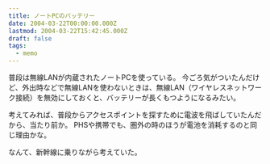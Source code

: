 ```yaml
---
title: ノートPCのバッテリー
date: 2004-03-22T00:00:00.000Z
lastmod: 2004-03-22T15:42:45.000Z
draft: false
tags:
  - memo
---
```


普段は無線LANが内蔵されたノートPCを使っている。 今ごろ気がついたんだけど、外出時などで無線LANを使わないときは、無線LAN（ワイヤレスネットワーク接続）を無効にしておくと、バッテリーが長くもつようになるみたい。

考えてみれば、普段からアクセスポイントを探すために電波を飛ばしていたんだから、当たり前か。 PHSや携帯でも、圏外の時のほうが電池を消耗するのと同じ理由かな。

なんて、新幹線に乗りながら考えていた。
